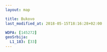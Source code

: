 ```yaml
---
layout: map

title: Bukovo
last_modified_at: 2018-05-15T18:16:28+02:00

WDPA: [145272]
geoSrbija:
  L1_183: [33]
---
```

